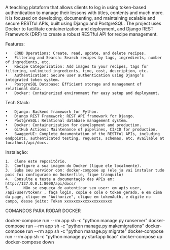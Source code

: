A teaching plataform that allows clients to log in using token-based authentication to manage their lessons with titles, contents and much more. it is focused on developing, documenting, and maintaining scalable and secure RESTful APIs, built using Django and PostgreSQL. The project uses Docker to facilitate containerization and deployment, and Django REST Framework (DRF) to create a robust RESTful API for recipe management.

Features:

	•	CRUD Operations: Create, read, update, and delete recipes.
	•	Filtering and Search: Search recipes by tags, ingredients, number of ingredients, etc.
	•	Recipe Categorization: Add images to your recipes, tags for filtering, unlimited ingredients, time, cost, description, etc.
	•	Authentication: Secure user authentication using Django’s integrated token system.
	•	PostgreSQL Database: Efficient storage and management of relational data.
	•	Docker: Containerized environment for easy setup and deployment.

Tech Stack:

	•	Django: Backend framework for Python.
	•	Django REST Framework: REST API framework for Django.
	•	PostgreSQL: Relational database management system.
	•	Docker: Containerization for development and production.
	•	GitHub Actions: Maintenance of pipelines, CI/CD for production.
	•	SwaggerUI: Complete documentation of the RESTful APIs, including endpoints, authenticated testing, requests, schemas, etc. Available at localhost/api/docs.

Instalação:

	1.	Clone este repositório.
	2.	Configure a sua imagem do Docker (ligue ele localmente).
	3.	Suba seu servidor com: docker-compose up (ele ja vai instalar tudo pois foi configurado no Dockerfile, fique tranquilo)
 	4.	Consulte e teste a documentação das APIs em: http://127.0.0.1:8000/api/docs/
  	5.      Não se esqueça de autenticar seu user: em apis user, /api/user/token/ , faça login, copie e cole o token gerado, e em cima da page, clique em "Authorize", clique em tokenAuth, e digite no campo, desse jeito: Token xxxxxxxxxxxxxxxxxxxxx 

COMANDOS PARA RODAR DOCKER

docker-compose run --rm app sh -c "python manage.py runserver" 
docker-compose run --rm app sh -c "python manage.py makemigrations"
docker-compose run --rm app sh -c "python manage.py migrate"
docker-compose run --rm app sh -c "python manage.py startapp licao"
docker-compose up
docker-compose down 
